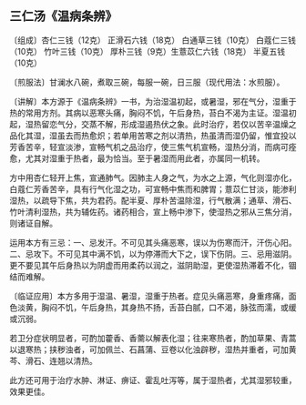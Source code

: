 ## 三仁汤《温病条辨》

〔组成〕杏仁三钱（12克） 正滑石六钱（18克） 白通草三钱（10克） 白蔻仁三钱（10克） 竹叶三钱（10克） 厚朴三钱（9克）生薏苡仁六钱（18克） 半夏五钱（10克）

〔煎服法〕甘澜水八碗，煮取三碗，每服一碗，日三服（现代用法：水煎服）。

〔讲解〕本方源于《温病条辨》一书，为治湿温初起，或暑湿，邪在气分，湿重于热的常用方剂。其病以恶寒头痛，胸闷不饥，午后身热，苔白不渴为主证。湿温初起，湿热留恋气分，交蒸不解，形成湿遏热伏之象。此时治疗，若仅以苦辛温燥之品化其湿，湿虽去而热愈炽；若单用苦寒之剂以清热，热虽清而湿仍留，惟宜投以芳香苦辛，轻宣淡渗，宣畅气机之品治疗，使三焦气机宣畅，湿热分消，而病可痊愈，尤其对湿重于热者，最为恰当。至于暑湿而用此者，亦属同一机转。

方中用杏仁轻开上焦，宣通肺气。因肺主人身之气，为水之上源，气化则湿亦化，白蔻仁芳香苦辛，具有行气化湿之功，可宣畅中焦而和脾胃；薏苡仁甘淡，能渗利湿热，以疏导下焦，共为君药。配半夏、厚朴苦温除湿，行气散满；通草、滑石、竹叶清利湿热，共为辅佐药。诸药相合，宣上畅中渗下，使湿热之邪从三焦分消，则诸证自解。

运用本方有三忌：一、忌发汗。不可见其头痛恶寒，误以为伤寒而汗，汗伤心阳。二、忌攻下。不可见其中满不饥，以为停滞而大下之，误下伤阴。三、忌用滋阴。更不要见其午后身热以为阴虚而用柔药以润之，滋阴助湿，更使湿热滞着不化，锢结而难解。

〔临证应用〕本方多用于湿温、暑湿，湿重于热者。症见头痛恶寒，身重疼痛，面色淡黄，胸闷不饥，午后身热，其身热不扬，舌苔白腻，口不渴，脉弦而濡，或缓或沉弱。

若卫分症状明显者，可酌加藿香、香薷以解表化湿；往来寒热者，酌加草果、青蒿以退寒热；挟秽浊者，可加佩兰、石菖蒲、豆卷以化浊辟秽，湿热并重者，可加黄芩、滑石、连翘以清热。

此方还可用于治疗水肿、淋证、痹证、霍乱吐泻等，属于湿热者，尤其湿邪较重，效果更佳。
